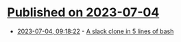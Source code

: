 # [Published on 2023-07-04](index.md)

* [2023-07-04, 09:18:22](https://lobste.rs/s/agjdrw/slack_clone_5_lines_bash) - [A slack clone in 5 lines of bash](https://the-dam.org/docs/explanations/suc.html)
